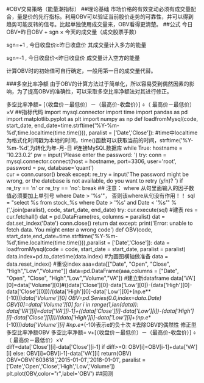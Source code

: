 #OBV交易策略（能量潮指标）
##理论基础
市场价格的有效变动必须有成交量配合，量是价的先行指标。利用OBV可以验证当前股价走势的可靠性，并可以得到趋势可能反转的信号。比起单独使用成交量来，OBV看得更清楚。
##公式
今日OBV=昨日OBV + sgn × 今天的成交量（成交股票手数）

sgn=+1 , 今日收盘价≥昨日收盘价    其成交量计入多方的能量

sgn=-1 , 今日收盘价<昨日收盘价    成交量计入空方的能量

计算OBV时的初始值可自行确定，一般用第一日的成交量代替。

###多空比率净额
由于OBV的计算方法过于简单化，所以容易受到偶然因素的影响，为了提高OBV的准确性，可以采取多空比率净额法对其进行修正。

多空比率净额= [（收盘价－最低价）－（最高价-收盘价）] ÷（ 最高价－最低价）×V 
##指标代码
	import mysql.connector
	import time
	import pandas as pd
	import matplotlib.pyplot as plt
	import numpy as np
	def loadfromMysql(code, start_date, end_date=time.strftime('%Y-%m-%d',time.localtime(time.time())), paralist = ['Date','Close']):  #time中localtime为格式化时间戳为本地的时间，time()函数可以获取当前的时间，strftime('%Y-%m-%d',为转化为年-月-日
	    #连接MySQL数据库
	    while True: 
	        hostname = '10.23.0.2'
	        pw = input('Please enter the password: ')
	        try:
	            conn = mysql.connector.connect(host = hostname, port=3306, user='root', password = pw, database='quant')  
	            cur = conn.cursor()
	            break
	        except:
	            re_try = input('The password might be wrong, or the datebase is not available, do you want to retry (y/n)? ')
	            if re_try == 'n' or re_try == 'no':
	                break
	    ## 注意： where 从句里面输入的因子数值必须要加上单引号 where Date > '%s'"， 否则该where从句没有作用！！
	    sql = "select %s from stock_%s where Date > '%s' and Date < '%s'" % \
	    (','.join(paralist), code, start_date, end_date)
	    try:
	        cur.execute(sql)   #建表
	        res = cur.fetchall()
	        dat = pd.DataFrame(res, columns = paralist)
	        dat = dat.set_index('Date')
	        conn.close()
	        return dat
	    except:
	        print('Error: unable to fetch data. You might enter a wrong code')
	def OBV(code, start_date,end_date=time.strftime('%Y-%m-%d',time.localtime(time.time())),paralist = ['Date','Close']): 
	    data = loadfromMysql(code = code, start_date = start_date, paralist = paralist)
	    data.index=pd.to_datetime(data.index)   #为画图横轴做准备
	    data = data.reset_index()  #重设index
	    aaa=data[["Date", "Open", "Close", "High","Low","Volume"]]
	    data=pd.DataFrame(aaa,columns = ["Date", "Open", "Close", "High","Low","Volume","VA"])  #建立新dataframe
	    data['VA'][0]=data['Volume'][0]#((data['Close'][0]-data['Low'][0])-(data['High'][0]-data['Close'][0]))/(data['High'][0]-data['Low'][0]+(np.e**(-10)))*data['Volume'][0]
	    OBV=pd.Series(0.0,index=data.Date)
	    OBV[0]=data['Volume'][0] 
	    for i in range(1,len(data)):        
	        data['VA'][i]=data['VA'][i-1]+((data['Close'][i]-data['Low'][i])-(data['High'][i]-data['Close'][i]))/(data['High'][i]-data['Low'][i]+(np.e**(-10)))*data['Volume'][i]   #np.e**(-10)表示e的负十次
		#去除OBV的偶然性    修正型多空比率净额OBV  多空比率净额= v+[（收盘价－最低价）－（最高价-收盘价）] ÷（ 最高价－最低价）×V  
	        diff=data['Close'][i]-data['Close'][i-1]
	        if diff>=0:
	            OBV[i]=OBV[i-1]+data['VA'][i]
	        else:
	            OBV[i]=OBV[i-1]-data['VA'][i]
	    return(OBV) 
	OBV=OBV('603618','2015-01-01','2018-01-01', paralist = ['Date','Open','Close','High','Low','Volume'])
	plt.plot(OBV,color="r",label='OBV')
##回测